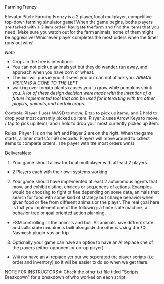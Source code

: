 Farming Frenzy

Elevator Pitch:
Farming Frenzy is a 2 player, local muliplayer, competitive top-down farming simulator game!
When the game begins, boths players are tasked with a 3 item order! Navigate the farm and
find the items that you need! Make sure you watch out for the farm animals, some of them
might be aggressive! Whichever player completes the most orders when the timer runs out wins!

*Note*
- Crops in the tree is intentional.
- You can not pick up animals yet but they do wander, run away, and approach when you have corn or wheat.
- The bull will pursue you if it sees you but can not attack you. 
*ANIMAL VISION IS A CONE TO THE LEFT*
- walking over tomato plants causes you to grow while pumpkins shink you.
*A lot of these design decision were made with the intention of a future implemented tool that
can be used for interacting with the other players, animals, and certain crops.*

Controls:
Player 1 uses WASD to move, E tap to pick up items, and E hold to drop your most currently picked up item.
Player 2 uses Arrow Keys to move, / tap to pick up items, and / hold to drop your most currently picked up item.

Rules:
Player 1 is on the left and Player 2 are on the right.
When the game starts, a timer starts for 60 seconds.
Players will move around to collect items to complete orders.
The player with the most orders wins!


Deliverables:

1. Your game should allow for local multiplayer with at least 2 players.
- 2 Players each with their own systems working

2. Your game should have implemented at least 2 autonomous agents that move and exhibit distinct choices or sequences of actions. Examples would be choosing to fight or flee depending on some data, animals that search for food with some kind of strategy but change behavior when given food or flee from different animals or the player. The real goal here is that you implement one of the following: a finite state machine, a behavior tree or goal oriented action planning.
- FSM controlling all the animals and bull. All animals have diffrent state and bulls state machine is built alongside the others. Using the 2D Navmesh plugin was an trip

3. Optionally your game can have an option to have an AI replace one of the players (either opponent or co-op player)
- Will not have an AI replace yet but we seperated the player scripts (i.e order and inventory) so it will be easier to do so when we get there. 


NOTE FOR INSTRUCTORS=> Check the other txt file titled "Scripts Breakdown" for a breakdown of who worked on each script.